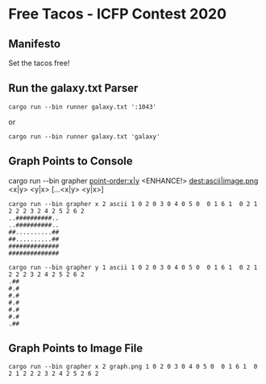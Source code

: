 # Free Tacos - ICFP Contest 2020

## Manifesto

Set the tacos free!

## Run the galaxy.txt Parser
```
cargo run --bin runner galaxy.txt ':1043'
```
or
```
cargo run --bin runner galaxy.txt 'galaxy'
```

## Graph Points to Console
cargo run --bin grapher <point-order:x|y> <ENHANCE!> <dest:ascii|image.png> <x|y> <y|x> [...<x|y> <y|x>]
```
cargo run --bin grapher x 2 ascii 1 0 2 0 3 0 4 0 5 0  0 1 6 1  0 2 1 2 2 2 3 2 4 2 5 2 6 2
..##########..
..##########..
##..........##
##..........##
##############
##############

cargo run --bin grapher y 1 ascii 1 0 2 0 3 0 4 0 5 0  0 1 6 1  0 2 1 2 2 2 3 2 4 2 5 2 6 2
.##
#.#
#.#
#.#
#.#
#.#
.##
```

## Graph Points to Image File
```
cargo run --bin grapher x 2 graph.png 1 0 2 0 3 0 4 0 5 0  0 1 6 1  0 2 1 2 2 2 3 2 4 2 5 2 6 2
```